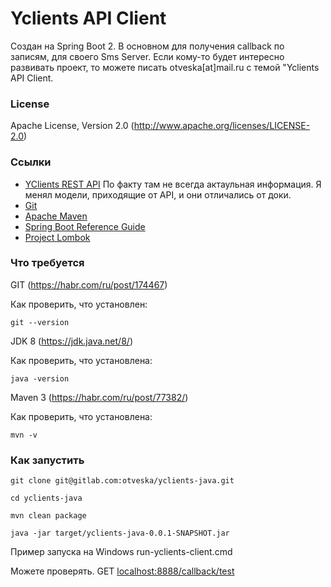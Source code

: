 # Yclients API Client

Создан на Spring Boot 2. В основном для получения callback по записям, для своего Sms Server.
Если кому-то будет интересно развивать проект, то можете писать otveska[at]mail.ru с темой "Yclients API Client.

### License 
Apache License, Version 2.0 (http://www.apache.org/licenses/LICENSE-2.0)

### Ссылки

* [YClients REST API](https://yclients.docs.apiary.io) По факту там не всегда актаульная информация. Я менял модели, приходящие от API, 
и они отличались от доки.
* [Git](https://git-scm.com/)
* [Apache Maven](https://maven.apache.org/) 
* [Spring Boot Reference Guide](https://docs.spring.io/spring-boot/docs/2.1.6.RELEASE/reference/htmlsingle/)
* [Project Lombok](https://projectlombok.org/)

### Что требуется 
GIT (https://habr.com/ru/post/174467)

Как проверить, что установлен: 
```
git --version
```

JDK 8 (https://jdk.java.net/8/)

Как проверить, что установлена:
``` 
java -version
```

Maven 3 (https://habr.com/ru/post/77382/)

Как проверить, что установлена:
``` 
mvn -v
```


### Как запустить
```
git clone git@gitlab.com:otveska/yclients-java.git

cd yclients-java

mvn clean package

java -jar target/yclients-java-0.0.1-SNAPSHOT.jar
```

Пример запуска на Windows run-yclients-client.cmd

Можете проверять. GET [localhost:8888/callback/test](localhost:8888/callback/test)